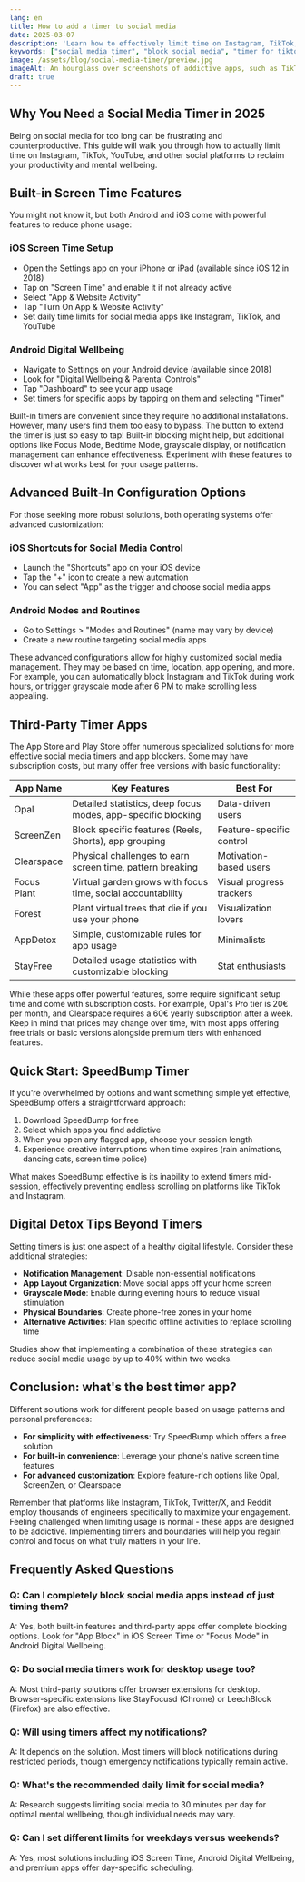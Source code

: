 ```yaml
---
lang: en
title: How to add a timer to social media
date: 2025-03-07
description: 'Learn how to effectively limit time on Instagram, TikTok, and other social media apps with built-in features and specialized timer apps for better productivity.'
keywords: ["social media timer", "block social media", "timer for tiktok", "digital detox", "productivity"]
image: /assets/blog/social-media-timer/preview.jpg
imageAlt: An hourglass over screenshots of addictive apps, such as TikTok, Instagram, or games.
draft: true
---
```


## Why You Need a Social Media Timer in 2025

Being on social media for too long can be frustrating and counterproductive. This guide will walk you through how to actually limit time on Instagram, TikTok, YouTube, and other social platforms to reclaim your productivity and mental wellbeing.

## Built-in Screen Time Features

You might not know it, but both Android and iOS come with powerful features to reduce phone usage:

### iOS Screen Time Setup

* Open the Settings app on your iPhone or iPad (available since iOS 12 in 2018)
* Tap on "Screen Time" and enable it if not already active
* Select "App & Website Activity"
* Tap "Turn On App & Website Activity"
* Set daily time limits for social media apps like Instagram, TikTok, and YouTube

### Android Digital Wellbeing

* Navigate to Settings on your Android device (available since 2018)
* Look for "Digital Wellbeing & Parental Controls"
* Tap "Dashboard" to see your app usage
* Set timers for specific apps by tapping on them and selecting "Timer"

Built-in timers are convenient since they require no additional installations. However, many users find them too easy to bypass. The button to extend the timer is just so easy to tap! Built-in blocking might help, but additional options like Focus Mode, Bedtime Mode, grayscale display, or notification management can enhance effectiveness. Experiment with these features to discover what works best for your usage patterns.

## Advanced Built-In Configuration Options

For those seeking more robust solutions, both operating systems offer advanced customization:

### iOS Shortcuts for Social Media Control

* Launch the "Shortcuts" app on your iOS device
* Tap the "+" icon to create a new automation
* You can select "App" as the trigger and choose social media apps

### Android Modes and Routines

* Go to Settings > "Modes and Routines" (name may vary by device)
* Create a new routine targeting social media apps

These advanced configurations allow for highly customized social media management. They may be based on time, location, app opening, and more. For example, you can automatically block Instagram and TikTok during work hours, or trigger grayscale mode after 6 PM to make scrolling less appealing.

## Third-Party Timer Apps

The App Store and Play Store offer numerous specialized solutions for more effective social media timers and app blockers. Some may have subscription costs, but many offer free versions with basic functionality:

| App Name | Key Features | Best For |
|----------|--------------|----------|
| Opal | Detailed statistics, deep focus modes, app-specific blocking | Data-driven users |
| ScreenZen | Block specific features (Reels, Shorts), app grouping | Feature-specific control |
| Clearspace | Physical challenges to earn screen time, pattern breaking | Motivation-based users |
| Focus Plant | Virtual garden grows with focus time, social accountability | Visual progress trackers |
| Forest | Plant virtual trees that die if you use your phone | Visualization lovers |
| AppDetox | Simple, customizable rules for app usage | Minimalists |
| StayFree | Detailed usage statistics with customizable blocking | Stat enthusiasts |

While these apps offer powerful features, some require significant setup time and come with subscription costs. For example, Opal's Pro tier is 20€ per month, and Clearspace requires a 60€ yearly subscription after a week. Keep in mind that prices may change over time, with most apps offering free trials or basic versions alongside premium tiers with enhanced features.

## Quick Start: SpeedBump Timer

If you're overwhelmed by options and want something simple yet effective, SpeedBump offers a straightforward approach:

1. Download SpeedBump for free
2. Select which apps you find addictive
3. When you open any flagged app, choose your session length
4. Experience creative interruptions when time expires (rain animations, dancing cats, screen time police)

What makes SpeedBump effective is its inability to extend timers mid-session, effectively preventing endless scrolling on platforms like TikTok and Instagram.

## Digital Detox Tips Beyond Timers

Setting timers is just one aspect of a healthy digital lifestyle. Consider these additional strategies:

* **Notification Management**: Disable non-essential notifications
* **App Layout Organization**: Move social apps off your home screen
* **Grayscale Mode**: Enable during evening hours to reduce visual stimulation
* **Physical Boundaries**: Create phone-free zones in your home
* **Alternative Activities**: Plan specific offline activities to replace scrolling time

Studies show that implementing a combination of these strategies can reduce social media usage by up to 40% within two weeks.

## Conclusion: what's the best timer app?

Different solutions work for different people based on usage patterns and personal preferences:

* **For simplicity with effectiveness**: Try SpeedBump which offers a free solution
* **For built-in convenience**: Leverage your phone's native screen time features
* **For advanced customization**: Explore feature-rich options like Opal, ScreenZen, or Clearspace

Remember that platforms like Instagram, TikTok, Twitter/X, and Reddit employ thousands of engineers specifically to maximize your engagement. Feeling challenged when limiting usage is normal - these apps are designed to be addictive. Implementing timers and boundaries will help you regain control and focus on what truly matters in your life.

## Frequently Asked Questions

### Q: Can I completely block social media apps instead of just timing them?

A: Yes, both built-in features and third-party apps offer complete blocking options. Look for "App Block" in iOS Screen Time or "Focus Mode" in Android Digital Wellbeing.

### Q: Do social media timers work for desktop usage too?

A: Most third-party solutions offer browser extensions for desktop. Browser-specific extensions like StayFocusd (Chrome) or LeechBlock (Firefox) are also effective.

### Q: Will using timers affect my notifications?

A: It depends on the solution. Most timers will block notifications during restricted periods, though emergency notifications typically remain active.

### Q: What's the recommended daily limit for social media?

A: Research suggests limiting social media to 30 minutes per day for optimal mental wellbeing, though individual needs may vary.

### Q: Can I set different limits for weekdays versus weekends?

A: Yes, most solutions including iOS Screen Time, Android Digital Wellbeing, and premium apps offer day-specific scheduling.
